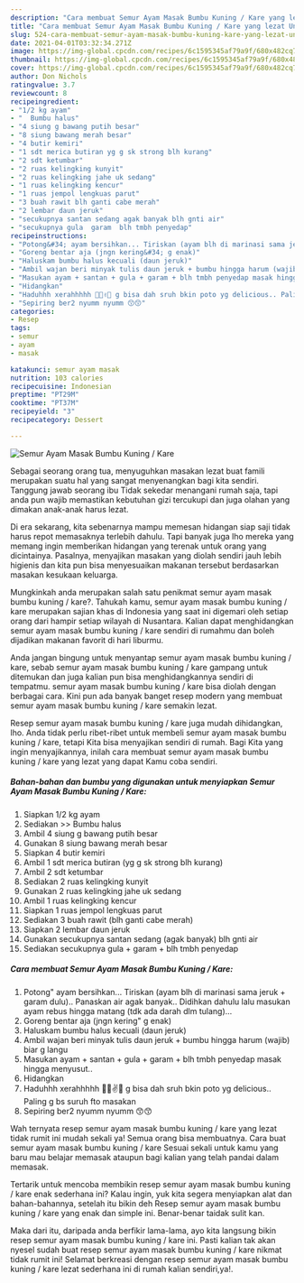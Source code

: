 ```yaml
---
description: "Cara membuat Semur Ayam Masak Bumbu Kuning / Kare yang lezat Untuk Jualan"
title: "Cara membuat Semur Ayam Masak Bumbu Kuning / Kare yang lezat Untuk Jualan"
slug: 524-cara-membuat-semur-ayam-masak-bumbu-kuning-kare-yang-lezat-untuk-jualan
date: 2021-04-01T03:32:34.271Z
image: https://img-global.cpcdn.com/recipes/6c1595345af79a9f/680x482cq70/semur-ayam-masak-bumbu-kuning-kare-foto-resep-utama.jpg
thumbnail: https://img-global.cpcdn.com/recipes/6c1595345af79a9f/680x482cq70/semur-ayam-masak-bumbu-kuning-kare-foto-resep-utama.jpg
cover: https://img-global.cpcdn.com/recipes/6c1595345af79a9f/680x482cq70/semur-ayam-masak-bumbu-kuning-kare-foto-resep-utama.jpg
author: Don Nichols
ratingvalue: 3.7
reviewcount: 8
recipeingredient:
- "1/2 kg ayam"
- "  Bumbu halus"
- "4 siung g bawang putih besar"
- "8 siung bawang merah besar"
- "4 butir kemiri"
- "1 sdt merica butiran yg g sk strong blh kurang"
- "2 sdt ketumbar"
- "2 ruas kelingking kunyit"
- "2 ruas kelingking jahe uk sedang"
- "1 ruas kelingking kencur"
- "1 ruas jempol lengkuas parut"
- "3 buah rawit blh ganti cabe merah"
- "2 lembar daun jeruk"
- "secukupnya santan sedang agak banyak blh gnti air"
- "secukupnya gula  garam  blh tmbh penyedap"
recipeinstructions:
- "Potong&#34; ayam bersihkan... Tiriskan (ayam blh di marinasi sama jeruk + garam dulu).. Panaskan air agak banyak.. Didihkan dahulu lalu masukan ayam rebus hingga matang (tdk ada darah dlm tulang)..."
- "Goreng bentar aja (jngn kering&#34; g enak)"
- "Haluskam bumbu halus kecuali (daun jeruk)"
- "Ambil wajan beri minyak tulis daun jeruk + bumbu hingga harum (wajib) biar g langu"
- "Masukan ayam + santan + gula + garam + blh tmbh penyedap masak hingga menyusut.."
- "Hidangkan"
- "Haduhhh xerahhhhh 🙌🙋✌😑 g bisa dah sruh bkin poto yg delicious.. Paling g bs suruh fto masakan"
- "Sepiring ber2 nyumm nyumm 😙😙"
categories:
- Resep
tags:
- semur
- ayam
- masak

katakunci: semur ayam masak 
nutrition: 103 calories
recipecuisine: Indonesian
preptime: "PT29M"
cooktime: "PT37M"
recipeyield: "3"
recipecategory: Dessert

---
```



![Semur Ayam Masak Bumbu Kuning / Kare](https://img-global.cpcdn.com/recipes/6c1595345af79a9f/680x482cq70/semur-ayam-masak-bumbu-kuning-kare-foto-resep-utama.jpg)

Sebagai seorang orang tua, menyuguhkan masakan lezat buat famili merupakan suatu hal yang sangat menyenangkan bagi kita sendiri. Tanggung jawab seorang ibu Tidak sekedar menangani rumah saja, tapi anda pun wajib memastikan kebutuhan gizi tercukupi dan juga olahan yang dimakan anak-anak harus lezat.

Di era  sekarang, kita sebenarnya mampu memesan hidangan siap saji tidak harus repot memasaknya terlebih dahulu. Tapi banyak juga lho mereka yang memang ingin memberikan hidangan yang terenak untuk orang yang dicintainya. Pasalnya, menyajikan masakan yang diolah sendiri jauh lebih higienis dan kita pun bisa menyesuaikan makanan tersebut berdasarkan masakan kesukaan keluarga. 



Mungkinkah anda merupakan salah satu penikmat semur ayam masak bumbu kuning / kare?. Tahukah kamu, semur ayam masak bumbu kuning / kare merupakan sajian khas di Indonesia yang saat ini digemari oleh setiap orang dari hampir setiap wilayah di Nusantara. Kalian dapat menghidangkan semur ayam masak bumbu kuning / kare sendiri di rumahmu dan boleh dijadikan makanan favorit di hari liburmu.

Anda jangan bingung untuk menyantap semur ayam masak bumbu kuning / kare, sebab semur ayam masak bumbu kuning / kare gampang untuk ditemukan dan juga kalian pun bisa menghidangkannya sendiri di tempatmu. semur ayam masak bumbu kuning / kare bisa diolah dengan berbagai cara. Kini pun ada banyak banget resep modern yang membuat semur ayam masak bumbu kuning / kare semakin lezat.

Resep semur ayam masak bumbu kuning / kare juga mudah dihidangkan, lho. Anda tidak perlu ribet-ribet untuk membeli semur ayam masak bumbu kuning / kare, tetapi Kita bisa menyajikan sendiri di rumah. Bagi Kita yang ingin menyajikannya, inilah cara membuat semur ayam masak bumbu kuning / kare yang lezat yang dapat Kamu coba sendiri.

<!--inarticleads1-->

##### Bahan-bahan dan bumbu yang digunakan untuk menyiapkan Semur Ayam Masak Bumbu Kuning / Kare:

1. Siapkan 1/2 kg ayam
1. Sediakan  &gt;&gt; Bumbu halus
1. Ambil 4 siung g bawang putih besar
1. Gunakan 8 siung bawang merah besar
1. Siapkan 4 butir kemiri
1. Ambil 1 sdt merica butiran (yg g sk strong blh kurang)
1. Ambil 2 sdt ketumbar
1. Sediakan 2 ruas kelingking kunyit
1. Gunakan 2 ruas kelingking jahe uk sedang
1. Ambil 1 ruas kelingking kencur
1. Siapkan 1 ruas jempol lengkuas parut
1. Sediakan 3 buah rawit (blh ganti cabe merah)
1. Siapkan 2 lembar daun jeruk
1. Gunakan secukupnya santan sedang (agak banyak) blh gnti air
1. Sediakan secukupnya gula + garam + blh tmbh penyedap




<!--inarticleads2-->

##### Cara membuat Semur Ayam Masak Bumbu Kuning / Kare:

1. Potong&#34; ayam bersihkan... Tiriskan (ayam blh di marinasi sama jeruk + garam dulu).. Panaskan air agak banyak.. Didihkan dahulu lalu masukan ayam rebus hingga matang (tdk ada darah dlm tulang)...
1. Goreng bentar aja (jngn kering&#34; g enak)
1. Haluskam bumbu halus kecuali (daun jeruk)
1. Ambil wajan beri minyak tulis daun jeruk + bumbu hingga harum (wajib) biar g langu
1. Masukan ayam + santan + gula + garam + blh tmbh penyedap masak hingga menyusut..
1. Hidangkan
1. Haduhhh xerahhhhh 🙌🙋✌😑 g bisa dah sruh bkin poto yg delicious.. Paling g bs suruh fto masakan
1. Sepiring ber2 nyumm nyumm 😙😙




Wah ternyata resep semur ayam masak bumbu kuning / kare yang lezat tidak rumit ini mudah sekali ya! Semua orang bisa membuatnya. Cara buat semur ayam masak bumbu kuning / kare Sesuai sekali untuk kamu yang baru mau belajar memasak ataupun bagi kalian yang telah pandai dalam memasak.

Tertarik untuk mencoba membikin resep semur ayam masak bumbu kuning / kare enak sederhana ini? Kalau ingin, yuk kita segera menyiapkan alat dan bahan-bahannya, setelah itu bikin deh Resep semur ayam masak bumbu kuning / kare yang enak dan simple ini. Benar-benar taidak sulit kan. 

Maka dari itu, daripada anda berfikir lama-lama, ayo kita langsung bikin resep semur ayam masak bumbu kuning / kare ini. Pasti kalian tak akan nyesel sudah buat resep semur ayam masak bumbu kuning / kare nikmat tidak rumit ini! Selamat berkreasi dengan resep semur ayam masak bumbu kuning / kare lezat sederhana ini di rumah kalian sendiri,ya!.


